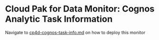 # Cloud Pak for Data Monitor: Cognos Analytic Task Information

Navigate to [cp4d-cognos-task-info.md](cp4d-cognos-task-info.md) on how to deploy this monitor

